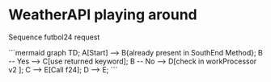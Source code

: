 # WeatherAPI playing around

Sequence futbol24 request 

´´´mermaid
graph TD;
    A[Start] --> B{already present in SouthEnd Method};
    B -- Yes --> C[use returned keyword];
    B -- No --> D[check in workProcessor v2 ];
    C --> E[Call f24];
    D --> E;
´´´
